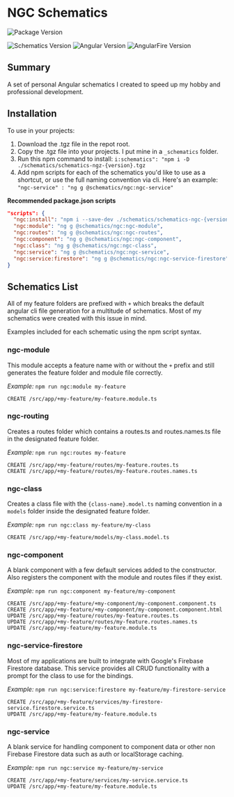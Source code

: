 # NGC Schematics
![Package Version](https://img.shields.io/badge/version-v1.0.0-inactive)

![Schematics Version](https://img.shields.io/badge/Schematics-v8.3.17-informational)
![Angular Version](https://img.shields.io/badge/Angular-v8.2.8-informational)
![AngularFire Version](https://img.shields.io/badge/AngularFire-v5.2.1-informational)

## Summary
A set of personal Angular schematics I created to speed up my hobby and professional development.

## Installation
To use in your projects:
1. Download the .tgz file in the repot root.
2. Copy the .tgz file into your projects. I put mine in a `_schematics` folder.
3. Run this npm command to install: `i:schematics": "npm i -D ./schematics/schematics-ngz-{version}.tgz`
4. Add npm scripts for each of the schematics you'd like to use as a shortcut, or use the full naming convention via cli. Here's an example: `"ngc-service" : "ng g @schematics/ngc:ngc-service"`

**Recommended package.json scripts**
```json
"scripts": {
  "ngc:install": "npm i --save-dev ./schematics/schematics-ngc-{version}.tgz",
  "ngc:module": "ng g @schematics/ngc:ngc-module",
  "ngc:routes": "ng g @schematics/ngc:ngc-routes",
  "ngc:component": "ng g @schematics/ngc:ngc-component",
  "ngc:class": "ng g @schematics/ngc:ngc-class",
  "ngc:service": "ng g @schematics/ngc:ngc-service",
  "ngc:service:firestore": "ng g @schematics/ngc:ngc-service-firestore"
}
```

## Schematics List
All of my feature folders are prefixed with `+` which breaks the default angular cli file generation for a multitude of schematics. Most of my schematics were created with this issue in mind.

Examples included for each schematic using the npm script syntax.

### ngc-module
This module accepts a feature name with or without the `+` prefix and still generates the feature folder and module file correctly.

*Example:* `npm run ngc:module my-feature`
```
CREATE /src/app/+my-feature/my-feature.module.ts
```

### ngc-routing
Creates a routes folder which contains a routes.ts and routes.names.ts file in the designated feature folder.

*Example:* `npm run ngc:routes my-feature`
```
CREATE /src/app/+my-feature/routes/my-feature.routes.ts
CREATE /src/app/+my-feature/routes/my-feature.routes.names.ts
```

### ngc-class
Creates a class file with the `{class-name}.model.ts` naming convention in a `models` folder inside the designated feature folder.

*Example:* `npm run ngc:class my-feature/my-class`
```
CREATE /src/app/+my-feature/models/my-class.model.ts
```

### ngc-component
A blank component with a few default services added to the constructor. Also registers the component with the module and routes files if they exist.

*Example:* `npm run ngc:component my-feature/my-component`
```
CREATE /src/app/+my-feature/+my-component/my-component.component.ts
CREATE /src/app/+my-feature/+my-component/my-component.component.html
UPDATE /src/app/+my-feature/routes/my-feature.routes.ts
UPDATE /src/app/+my-feature/routes/my-feature.routes.names.ts
UPDATE /src/app/+my-feature/my-feature.module.ts
```



### ngc-service-firestore
Most of my applications are built to integrate with Google's Firebase Firestore database. This service provides all CRUD functionality with a prompt for the class to use for the bindings.

*Example:* `npm run ngc:service:firestore my-feature/my-firestore-service`
```
CREATE /src/app/+my-feature/services/my-firestore-service.firestore.service.ts
UPDATE /src/app/+my-feature/my-feature.module.ts
```

### ngc-service
A blank service for handling component to component data or other non Firebase Firestore data such as auth or localStorage caching.

*Example:* `npm run ngc:service my-feature/my-service`
```
CREATE /src/app/+my-feature/services/my-service.service.ts
UPDATE /src/app/+my-feature/my-feature.module.ts
```
